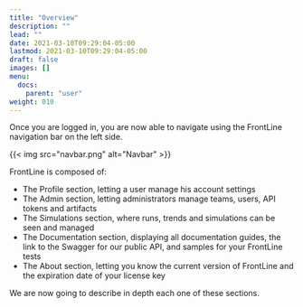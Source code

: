 ```yaml
---
title: "Overview"
description: ""
lead: ""
date: 2021-03-10T09:29:04-05:00
lastmod: 2021-03-10T09:29:04-05:00
draft: false
images: []
menu:
  docs:
    parent: "user"
weight: 010
---
```


Once you are logged in, you are now able to navigate using the FrontLine navigation bar on the left side.

{{< img src="navbar.png" alt="Navbar" >}}

FrontLine is composed of:

- The Profile section, letting a user manage his account settings
- The Admin section, letting administrators manage teams, users, API tokens and artifacts
- The Simulations section, where runs, trends and simulations can be seen and managed
- The Documentation section, displaying all documentation guides, the link to the Swagger for our public API, and samples for your FrontLine tests
- The About section, letting you know the current version of FrontLine and the expiration date of your license key

We are now going to describe in depth each one of these sections.
